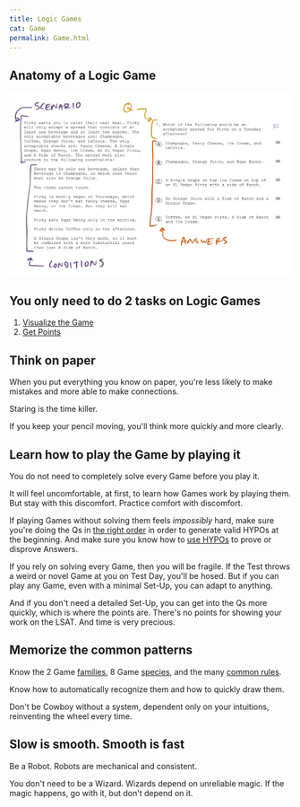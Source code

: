 ```yaml
---
title: Logic Games
cat: Game
permalink: Game.html
---
```


## Anatomy of a Logic Game

[![example of a logic Game][1]][1]

## You only need to do 2 tasks on Logic Games

1. [Visualize the Game][2]
2. [Get Points][3]

## Think on paper

When you put everything you know on paper, you're less likely to make mistakes and more able to make connections.

Staring is the time killer. 

If you keep your pencil moving, you'll think more quickly and more clearly.

## Learn how to play the Game by playing it

You do not need to completely solve every Game before you play it.

It will feel uncomfortable, at first, to learn how Games work by playing them. But stay with this discomfort. Practice comfort with discomfort.

If playing Games without solving them feels *impossibly* hard, make sure you're doing the Qs in [the right order][3] in order to generate valid HYPOs at the beginning. And make sure you know how to [use HYPOs][4] to prove or disprove Answers.

If you rely on solving every Game, then you will be fragile. If the Test throws a weird or novel Game at you on Test Day, you'll be hosed. But if you can play any Game, even with a minimal Set-Up, you can adapt to anything. 

And if you don't need a detailed Set-Up, you can get into the Qs more quickly, which is where the points are. There's no points for showing your work on the LSAT. And time is very precious.

## Memorize the common patterns

Know the 2 Game [families][5], 8 Game [species][5], and the many [common rules][6].

Know how to automatically recognize them and how to quickly draw them.

Don't be Cowboy without a system, dependent only on your intuitions, reinventing the wheel every time.

## Slow is smooth. Smooth is fast

Be a Robot. Robots are mechanical and consistent.

You don't need to be a Wizard. Wizards depend on unreliable magic. If the magic happens, go with it, but don't depend on it.

[1]: assets/images/LGanatomy.png
[2]: visualize.html
[3]: points.html
[4]: could.html
[5]: species.html
[6]: rules.html